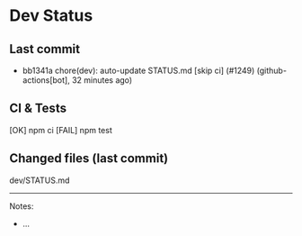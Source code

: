 # Dev Status

## Last commit
- bb1341a chore(dev): auto-update STATUS.md [skip ci] (#1249) (github-actions[bot], 32 minutes ago)
## CI & Tests
[OK] npm ci
[FAIL] npm test

## Changed files (last commit)
dev/STATUS.md

---
Notes:
- ...
